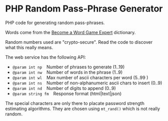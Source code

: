 PHP Random Pass-Phrase Generator
================================

PHP code for generating random pass-phrases.

Words come from the [Become a Word Game Expert](http://www.becomeawordgameexpert.com/index.htm)
dictionary.

Random numbers used are "crypto-secure". Read the code to discover what this really means.

The web service has the following API:

- `@param int np  `Number of phrases to generate (1..19)
- `@param int nw  `Number of words in the phrase (1..9)
- `@param int wl  `Max number of ascii characters per word (5..99 )
- `@param int ns  `Number of non-alphanumeric ascii chars to insert (0..9)
- `@param int nd  `Number of digits to append (0..9)
- `@param string fm  `Response format (html|text|json)

The special characters are only there to placate password strength estimating algorithms. They
are chosen using `mt_rand()` which is not really random.